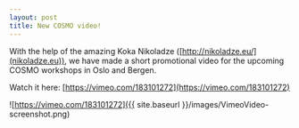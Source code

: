 ```yaml
---
layout: post
title: New COSMO video!  
---
```

With the help of the amazing Koka Nikoladze ([http://nikoladze.eu/](nikoladze.eu)), we have made a short promotional video for the upcoming COSMO workshops in Oslo and Bergen. 

Watch it here: [https://vimeo.com/183101272](https://vimeo.com/183101272)

![https://vimeo.com/183101272]({{ site.baseurl }}/images/VimeoVideo-screenshot.png)

